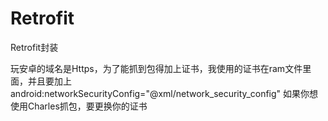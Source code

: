 # Retrofit
Retrofit封装

玩安卓的域名是Https，为了能抓到包得加上证书，我使用的证书在ram文件里面，并且要加上 android:networkSecurityConfig="@xml/network_security_config"
如果你想使用Charles抓包，要更换你的证书

